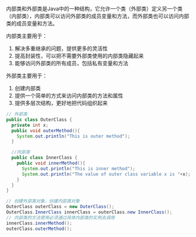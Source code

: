 内部类和外部类是Java中的一种结构，它允许一个类（外部类）定义另一个类（内部类），内部类可以访问外部类的成员变量和方法，而外部类也可以访问内部类的成员变量和方法。 

内部类主要用于： 
1. 解决多重继承的问题，提供更多的灵活性
2. 提高封装性，可以把不需要外部类使用的内部类隐藏起来
3. 能够访问外部类的所有成员，包括私有变量和方法

外部类主要用于：
1. 创建内部类
2. 提供一个简单的方式来访问内部类的方法和属性
3. 提供多层次结构，更好地把代码组织起来

```java
// 外部类
public class OuterClass {
  private int x;
  public void outerMethod(){
    System.out.println("This is outer method");
  }

  //内部类
  public class InnerClass {
    public void innerMethod(){
      System.out.println("This is inner method");
      System.out.println("The value of outer class variable x is "+x);
    }
  }
}

// 创建外部类对象，创建内部类对象
OuterClass outerClass = new OuterClass();
OuterClass.InnerClass innerClass = outerClass.new InnerClass();
// 内部类的方法使用必须通过具体内部类的实例去调用
innerClass.innerMethod();
outerClass.outerMethod();
```